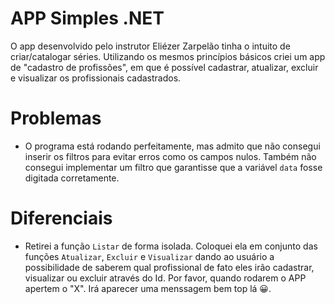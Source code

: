 # APP Simples .NET

O app desenvolvido pelo instrutor Eliézer Zarpelão tinha o intuito de criar/catalogar séries. Utilizando os mesmos princípios básicos criei um app de "cadastro de profissões", em que é possível cadastrar, atualizar, excluir e visualizar os profissionais cadastrados.

# Problemas

* O programa está rodando perfeitamente, mas admito que não consegui inserir os filtros para evitar erros como os campos nulos. Também não consegui implementar um filtro que garantisse que a variável `data` fosse digitada corretamente.

# Diferenciais

* Retirei a função `Listar` de forma isolada. Coloquei ela em conjunto das funções `Atualizar`, `Excluir` e `Visualizar` dando ao usuário a possibilidade de saberem qual profissional de fato eles irão cadastrar, visualizar ou excluir através do Id. Por favor, quando rodarem o APP apertem o "X". Irá aparecer uma menssagem bem top lá 😀.
